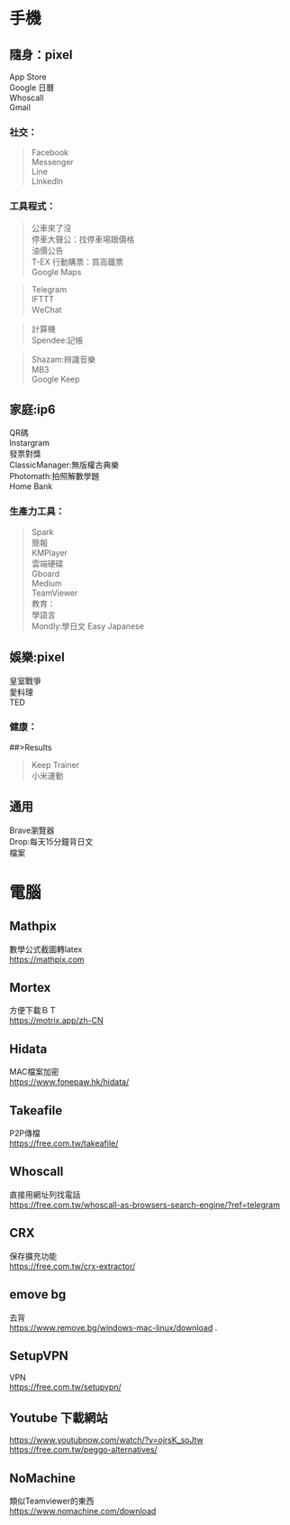 # 手機  
## 隨身：pixel    
App Store  
Google 日曆  
Whoscall  
Gmail  
### 社交：  
>Facebook   
>Messenger  
>Line  
>Linkedln  
### 工具程式：  
>公車來了沒  
>停車大聲公：找停車場跟價格  
>油價公告  
>T-EX 行動購票：買高鐵票   
>Google Maps  
  
>Telegram  
>IFTTT  
>ＷeChat  
  
>計算機   
>Spendee:記帳   
   
>Shazam:辨識音樂  
>MB3  
>Google Keep  

## 家庭:ip6  
QR碼  
Instargram  
發票對獎  
ClassicManager:無版權古典樂  
Photomath:拍照解數學題  
Home Bank  
### 生產力工具：  
>Spark  
>簡報  
>KMPlayer  
>雲端硬碟  
>Gboard  
>Medium  
>TeamViewer  
教育：  
>學語言  
>Mondly:學日文 
>Easy Japanese  

## 娛樂:pixel    
皇室戰爭  
愛料理  
TED  
### 健康：  
##>Results
>Keep Trainer  
>小米運動   


## 通用  
Brave瀏覽器  
Drop:每天15分鐘背日文   
檔案  


# 電腦  

## Mathpix  
數學公式截圖轉latex   
https://mathpix.com  

## Mortex  
方便下載ＢＴ  
https://motrix.app/zh-CN  

## Hidata
MAC檔案加密  
https://www.fonepaw.hk/hidata/

## Takeafile
P2P傳檔  
https://free.com.tw/takeafile/  

## Whoscall
直接用網址列找電話  
https://free.com.tw/whoscall-as-browsers-search-engine/?ref=telegram   

## CRX
保存擴充功能  
https://free.com.tw/crx-extractor/  

## emove bg  
去背  
https://www.remove.bg/windows-mac-linux/download . 

## SetupVPN
VPN  
https://free.com.tw/setupvpn/  

## Youtube 下載網站   
https://www.youtubnow.com/watch/?v=ojrsK_soJtw  
https://free.com.tw/peggo-alternatives/  

## NoMachine
類似Teamviewer的東西  
https://www.nomachine.com/download  
